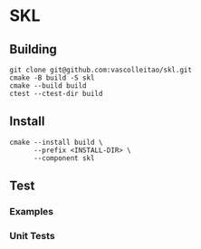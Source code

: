 # SKL

## Building
```
git clone git@github.com:vascolleitao/skl.git
cmake -B build -S skl
cmake --build build
ctest --ctest-dir build
```
## Install
```
cmake --install build \
      --prefix <INSTALL-DIR> \
      --component skl
```

## Test

### Examples
### Unit Tests
```
```

```
```


